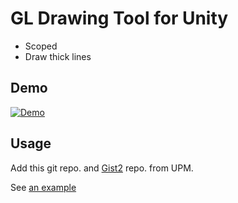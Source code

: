 # GL Drawing Tool for Unity

- Scoped
- Draw thick lines

## Demo

[![Demo](http://img.youtube.com/vi/RjX-EDtGRns/hqdefault.jpg)](https://youtube.com/shorts/RjX-EDtGRns)

## Usage
Add this git repo. and [Gist2](https://github.com/nobnak/Gist2) repo. from UPM.

See [an example](https://github.com/nobnak/Test-LLGraphicsUnity/blob/main/Assets/Scenes/ThickLine/ThickLine.cs)
